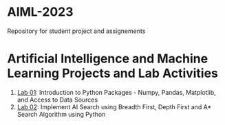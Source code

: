 # AIML-2023
Repository for student project and assignements
# Artificial Intelligence and Machine Learning Projects and Lab Activities
1. [Lab 01](https://github.com/kirankumareranki/AIML-2023/blob/main/AIML-A1.pdf): Introduction to Python Packages - Numpy, Pandas, Matplotlib, and Access to Data Sources
1. [Lab 02](https://github.com/kirankumareranki/AIML-2023/blob/main/AIML-A2.pdf): Implement AI Search using Breadth First, Depth First and A* Search Algorithm using Python

